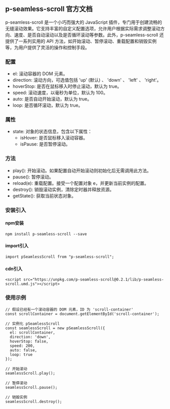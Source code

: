 ## p-seamless-scroll 官方文档
p-seamless-scroll 是一个小巧而强大的 JavaScript 插件，专门用于创建流畅的无缝滚动效果。它支持丰富的自定义配置选项，允许用户根据实际需求调整滚动方向、速度、是否自动滚动以及是否循环滚动等参数。此外，p-seamless-scroll 还提供了一系列实用的 API 方法，如开始滚动、暂停滚动、重载配置和销毁实例等，为用户提供了灵活的操作和控制手段。

### 配置
- el: 滚动容器的 DOM 元素。
- direction: 滚动方向，可选值包括 'up' (默认) 、 'down' 、 'left' 、 'right'。
- hoverStop: 是否在鼠标移入时停止滚动，默认为 true。
- speed: 滚动速度，以毫秒为单位，默认为 100。
- auto: 是否自动开始滚动，默认为 true。
- loop: 是否循环滚动，默认为 true。
### 属性
- state: 对象的状态信息，包含以下属性：
  - isHover: 是否鼠标移入滚动容器。
  - isPause: 是否暂停滚动。
### 方法
- play(): 开始滚动。如果配置自动开始滚动则初始化后无需调用此方法。
- pause(): 暂停滚动。
- reload(e): 重载配置。接受一个配置对象 e，并更新当前实例的配置。
- destroy(): 销毁滚动实例，清除定时器并释放资源。
- getState(): 获取当前状态对象。

### 安装引入
#### npm安装
```
npm install p-seamless-scroll --save
```
#### import引入
```
import pSeamlessScroll from "p-seamless-scroll";
```
#### cdn引入
```
<script src="https://unpkg.com/p-seamless-scroll@0.2.1/lib/p-seamless-scroll.umd.js"></script>
```
### 使用示例
```
// 假设已经有一个滚动容器的 DOM 元素，ID 为 'scroll-container'  
const scrollContainer = document.getElementById('scroll-container');  
  
// 实例化 pSeamlessScroll  
const seamlessScroll = new pSeamlessScroll({  
  el: scrollContainer,  
  direction: 'down',  
  hoverStop: false,  
  speed: 200,  
  auto: false,  
  loop: true  
});  
  
// 开始滚动  
seamlessScroll.play();  
  
// 暂停滚动  
seamlessScroll.pause();  

// 销毁实例  
seamlessScroll.destroy();
```